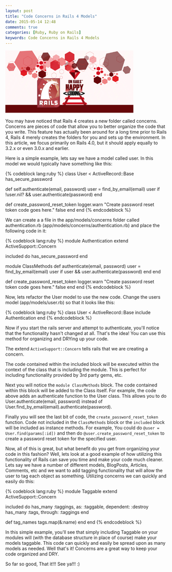 ```yaml
---
layout: post
title: "Code Concerns in Rails 4 Models"
date: 2015-05-14 12:48
comments: true
categories: [Ruby, Ruby on Rails]
keywords: Code Concerns in Rails 4 Models
---
```


<p>
  <img src="/images/happy_ruby_on_rails.jpg" width="400" alt="Code Concerns in Rails 4 Models" />
</p>

<p>
  You may have noticed that Rails 4 creates a new folder called concerns. Concerns are pieces of code that allow you to better organize the code that you write. This feature has actually been around for a long time prior to Rails 4, Rails 4 merely creates the folders for you and sets up the environment. In this article, we focus primarily on Rails 4.0, but it should apply equally to 3.2.x or even 3.0.x and earlier.
</p>

<p>
  Here is a simple example, lets say we have a model called user. In this model we would typically have something like this:
</p>

{% codeblock lang:ruby %}
class User < ActiveRecord::Base
  has_secure_password

  def self.authenticate(email, password)
    user = find_by_email(email)
    user if !user.nil? && user.authenticate(password)
  end

  def create_password_reset_token
    logger.warn "Create password reset token code goes here."
    false
  end
end
{% endcodeblock %}

<p>
  We can create a a file in the app/models/concerns folder called authentication.rb (app/models/concerns/authentication.rb) and place the following code in it:
</p>

{% codeblock lang:ruby %}
module Authentication
  extend ActiveSupport::Concern

  included do
    has_secure_password
  end

  module ClassMethods
    def authenticate(email, password)
      user = find_by_email(email)
      user if user && user.authenticate(password)
    end
  end

  def create_password_reset_token
    logger.warn "Create password reset token code goes here."
    false
  end
end
{% endcodeblock %}

<p>
  Now, lets refactor the User model to use the new code. Change the users model (app/models/user.rb) so that it looks like this:
</p>

{% codeblock lang:ruby %}
class User < ActiveRecord::Base
  include Authentication
end
{% endcodeblock %}

<p>
  Now if you start the rails server and attempt to authenticate, you'll notice that the functionality hasn't changed at all. That's the idea! You can use this method for organizing and DRYing up your code.
</p>

<p>
  The extend <code>ActiveSupport::Concern</code> tells rails that we are creating a concern.
</p>

<p>
  The code contained within the included block will be executed within the context of the class that is including the module. This is perfect for including functionality provided by 3rd party gems, etc.
</p>

<p>
  Next you will notice the <code>module ClassMethods</code> block. The code contained within this block will be added to the Class itself. For example, the code above adds an authenticate function to the User class. This allows you to do User.authenticate(email, password) instead of User.find_by_email(email).authenticate(password).
</p>

<p>
  Finally you will see the last bit of code, the <code>create_password_reset_token</code> function. Code not included in the <code>ClassMethods</code> block or the <code>included</code> block will be included as instance methods. For example, You could do <code>@user = User.find(params[:id])</code> and then do <code>@user.create_password_reset_token</code> to create a password reset token for the specified user.
</p>

<p>
  Now, all of this is great, but what benefit do you get from organizing your code in this fashion? Well, lets look at a good example of how utilizing this functionality of Rails can save you time and make your code much cleaner. Lets say we have a number of different models, BlogPosts, Articles, Comments, etc and we want to add tagging functionality that will allow the user to tag each object as something. Utilizing concerns we can quickly and easily do this:
</p>

{% codeblock lang:ruby %}
module Taggable
  extend ActiveSupport::Concern

  included do
    has_many :taggings, as: :taggable, dependent: :destroy
    has_many :tags, through: :taggings 
  end

  def tag_names
    tags.map(&:name)
  end
end
{% endcodeblock %}

<p>
  In this simple example, you'll see that simply including Taggable on your modules will (with the database structure in place of course) make your models taggable. This code can quickly and easily be spread upon as many models as needed. Well that's it! Concerns are a great way to keep your code organized and DRY.
</p>

<p>
  So far so good, That it!!! See ya!!! :)
</p>
